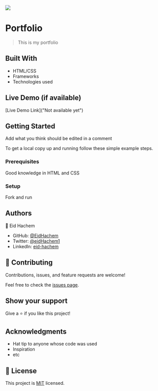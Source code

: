 ![](https://img.shields.io/badge/Microverse-blueviolet)

# Portfolio

> This is my portfolio


## Built With

- HTML/CSS
- Frameworks
- Technologies used

## Live Demo (if available)

[Live Demo Link]("Not available yet")


## Getting Started

Add what you think should be edited in a comment


To get a local copy up and running follow these simple example steps.

### Prerequisites

Good knowledge in HTML and CSS

### Setup

Fork and run




## Authors

👤 Eid Hachem

- GitHub: [@EidHachem](https://github.com/EidHachem)
- Twitter: [@eidHachem1](https://twitter.com/eidHachem1)
- LinkedIn: [eid-hachem](https://linkedin.com/in/eid-hachem)

## 🤝 Contributing

Contributions, issues, and feature requests are welcome!

Feel free to check the [issues page](https://github.com/EidHachem/Portfolio/issues).

## Show your support

Give a ⭐️ if you like this project!

## Acknowledgments

- Hat tip to anyone whose code was used
- Inspiration
- etc

## 📝 License

This project is [MIT](./MIT.md) licensed.
